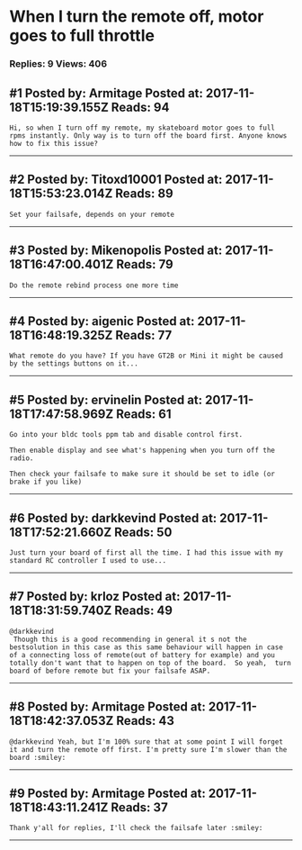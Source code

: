 # When I turn the remote off, motor goes to full throttle

### Replies: 9 Views: 406

## \#1 Posted by: Armitage Posted at: 2017-11-18T15:19:39.155Z Reads: 94

```
Hi, so when I turn off my remote, my skateboard motor goes to full rpms instantly. Only way is to turn off the board first. Anyone knows how to fix this issue?
```

---
## \#2 Posted by: Titoxd10001 Posted at: 2017-11-18T15:53:23.014Z Reads: 89

```
Set your failsafe, depends on your remote
```

---
## \#3 Posted by: Mikenopolis Posted at: 2017-11-18T16:47:00.401Z Reads: 79

```
Do the remote rebind process one more time
```

---
## \#4 Posted by: aigenic Posted at: 2017-11-18T16:48:19.325Z Reads: 77

```
What remote do you have? If you have GT2B or Mini it might be caused by the settings buttons on it...
```

---
## \#5 Posted by: ervinelin Posted at: 2017-11-18T17:47:58.969Z Reads: 61

```
Go into your bldc tools ppm tab and disable control first.

Then enable display and see what's happening when you turn off the radio.

Then check your failsafe to make sure it should be set to idle (or brake if you like)
```

---
## \#6 Posted by: darkkevind Posted at: 2017-11-18T17:52:21.660Z Reads: 50

```
Just turn your board of first all the time. I had this issue with my standard RC controller I used to use...
```

---
## \#7 Posted by: krloz Posted at: 2017-11-18T18:31:59.740Z Reads: 49

```
@darkkevind
 Though this is a good recommending in general it s not the bestsolution in this case as this same behaviour will happen in case of a connecting loss of remote(out of battery for example) and you totally don't want that to happen on top of the board.  So yeah,  turn board of before remote but fix your failsafe ASAP.
```

---
## \#8 Posted by: Armitage Posted at: 2017-11-18T18:42:37.053Z Reads: 43

```
@darkkevind Yeah, but I'm 100% sure that at some point I will forget it and turn the remote off first. I'm pretty sure I'm slower than the board :smiley:
```

---
## \#9 Posted by: Armitage Posted at: 2017-11-18T18:43:11.241Z Reads: 37

```
Thank y'all for replies, I'll check the failsafe later :smiley:
```

---

